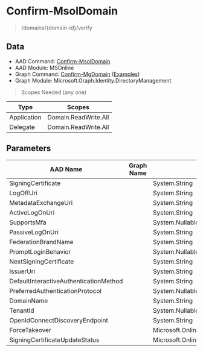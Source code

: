 # Confirm-MsolDomain

> /domains/{domain-id}/verify

## Data

+ AAD Command: [Confirm-MsolDomain](https://docs.microsoft.com/en-us/powershell/module/MSOnline/Confirm-MsolDomain)
+ AAD Module: MSOnline
+ Graph Command: [Confirm-MgDomain](https://docs.microsoft.com/en-us/powershell/module/Microsoft.Graph.Identity.DirectoryManagement/Confirm-MgDomain) ([Examples](https://github.com/orgs/msgraph/discussions?discussions_q=Confirm-MgDomain))
+ Graph Module: Microsoft.Graph.Identity.DirectoryManagement

> Scopes Needed (any one)

|Type|Scopes|
|---|---|
|Application|Domain.ReadWrite.All|
|Delegate|Domain.ReadWrite.All|

## Parameters

|AAD Name|Graph Name|AAD Type|Graph Type|Infos|
|---|---|---|---|---|
|SigningCertificate||System.String|||
|LogOffUri||System.String|||
|MetadataExchangeUri||System.String|||
|ActiveLogOnUri||System.String|||
|SupportsMfa||System.Nullable/System.Boolean|||
|PassiveLogOnUri||System.String|||
|FederationBrandName||System.String|||
|PromptLoginBehavior||System.Nullable/Microsoft.Online.Administration.PromptLoginBehavior|||
|NextSigningCertificate||System.String|||
|IssuerUri||System.String|||
|DefaultInteractiveAuthenticationMethod||System.String|||
|PreferredAuthenticationProtocol||System.Nullable/Microsoft.Online.Administration.AuthenticationProtocol|||
|DomainName||System.String|||
|TenantId||System.Nullable/System.Guid|||
|OpenIdConnectDiscoveryEndpoint||System.String|||
|ForceTakeover||Microsoft.Online.Administration.ForceTakeoverOption|||
|SigningCertificateUpdateStatus||Microsoft.Online.Administration.SigningCertificateUpdateStatus|||

